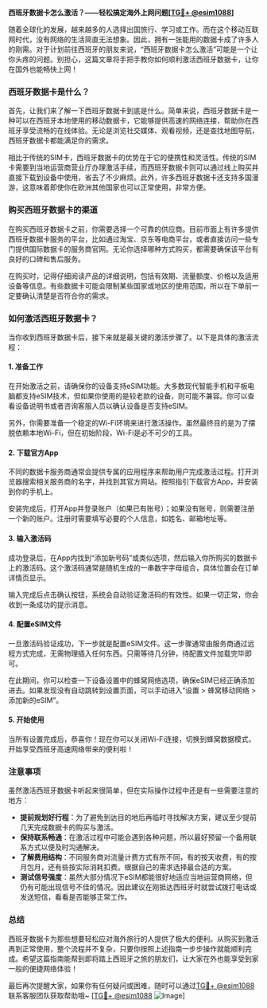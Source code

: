 **西班牙数据卡怎么激活？——轻松搞定海外上网问题[[TG💪+ @esim1088](https://t.me/s/esim1088)]**

随着全球化的发展，越来越多的人选择出国旅行、学习或工作。而在这个移动互联网时代，没有网络的生活简直无法想象。因此，拥有一张能用的数据卡成了许多人的刚需。对于计划前往西班牙的朋友来说，“西班牙数据卡怎么激活”可能是一个让你头疼的问题。别担心，这篇文章将手把手教你如何顺利激活西班牙数据卡，让你在国外也能畅快上网！

### 西班牙数据卡是什么？

首先，让我们来了解一下西班牙数据卡到底是什么。简单来说，西班牙数据卡是一种可以在西班牙本地使用的移动数据卡，它能够提供高速的网络连接，帮助你在西班牙享受流畅的在线体验。无论是浏览社交媒体、观看视频，还是查找地图导航，西班牙数据卡都能满足你的需求。

相比于传统的SIM卡，西班牙数据卡的优势在于它的便携性和灵活性。传统的SIM卡需要到当地运营商营业厅办理激活手续，而西班牙数据卡则可以通过线上购买并直接下载到设备中使用，省去了不少麻烦。此外，许多西班牙数据卡还支持多国漫游，这意味着即使你在欧洲其他国家也可以正常使用，非常方便。

### 购买西班牙数据卡的渠道

在购买西班牙数据卡之前，你需要选择一个可靠的供应商。目前市面上有许多提供西班牙数据卡服务的平台，比如通过淘宝、京东等电商平台，或者直接访问一些专门提供国际数据卡的服务商官网。无论你选择哪种方式购买，都需要确保该平台有良好的口碑和售后服务。

在购买时，记得仔细阅读产品的详细说明，包括有效期、流量额度、价格以及适用设备等信息。有些数据卡可能会限制某些国家或地区的使用范围，所以在下单前一定要确认清楚是否符合你的需求。

### 如何激活西班牙数据卡？

当你收到西班牙数据卡后，接下来就是最关键的激活步骤了。以下是具体的激活流程：

#### 1. 准备工作

在开始激活之前，请确保你的设备支持eSIM功能。大多数现代智能手机和平板电脑都支持eSIM技术，但如果你使用的是较老款的设备，则可能不兼容。你可以查看设备说明书或者咨询客服人员以确认设备是否支持eSIM。

另外，你需要准备一个稳定的Wi-Fi环境来进行激活操作。虽然最终目的是为了摆脱依赖本地Wi-Fi，但在初始阶段，Wi-Fi是必不可少的工具。

#### 2. 下载官方App

不同的数据卡服务商通常会提供专属的应用程序来帮助用户完成激活过程。打开浏览器搜索相关服务商的名字，并找到其官方网站。按照指引下载官方App，并安装到你的手机上。

安装完成后，打开App并登录账户（如果已有账号）；如果没有账号，则需要注册一个新的账户。注册时需要填写必要的个人信息，如姓名、邮箱地址等。

#### 3. 输入激活码

成功登录后，在App内找到“添加新号码”或类似选项，然后输入你所购买的数据卡上的激活码。这个激活码通常是随机生成的一串数字字母组合，具体位置会在订单详情页显示。

输入完成后点击确认按钮，系统会自动验证激活码的有效性。如果一切正常，你会收到一条成功的提示消息。

#### 4. 配置eSIM文件

一旦激活码验证成功，下一步就是配置eSIM文件。这一步骤通常由服务商通过远程方式完成，无需物理插入任何东西。只需等待几分钟，待配置文件加载完毕即可。

在此期间，你可以检查一下设备设置中的蜂窝网络选项，确保eSIM已经正确添加进去。如果发现没有自动跳转到设置页面，可以手动进入“设置 > 蜂窝移动网络 > 添加新的eSIM”。

#### 5. 开始使用

当所有设置完成后，恭喜你！现在你可以关闭Wi-Fi连接，切换到蜂窝数据模式，开始享受西班牙高速网络带来的便利啦！

### 注意事项

虽然激活西班牙数据卡听起来很简单，但在实际操作过程中还是有一些需要注意的地方：

- **提前规划好行程**：为了避免到达目的地后再临时寻找解决方案，建议至少提前几天完成数据卡的购买与激活。
- **保持联系畅通**：在激活过程中可能会遇到各种问题，所以最好预留一个备用联系方式以便及时沟通解决。
- **了解费用结构**：不同服务商对流量计费方式有所不同，有的按天收费，有的按月包月，还有些按实际消耗扣费。根据自己的需求选择最合适的方案。
- **测试信号强度**：虽然大部分情况下eSIM都能很好地适应当地运营商网络，但仍有可能出现信号不佳的情况。因此建议在刚抵达西班牙时就尝试拨打电话或发送短信，看看是否能够正常工作。

### 总结

西班牙数据卡为那些想要轻松应对海外旅行的人提供了极大的便利。从购买到激活再到正常使用，整个流程并不复杂，只要你按照上述指南一步步操作就能顺利完成。希望这篇指南能帮到即将踏上西班牙之旅的朋友们，让大家在外也能享受到家一般的便捷网络体验！

最后再次提醒大家，如果你有任何疑问或困难，随时可以通过[TG💪+ @esim1088](https://t.me/s/esim1088)联系客服团队获取帮助哦~ [[TG💪+ @esim1088](https://t.me/s/esim1088) ![Image](https://i.postimg.cc/4NQfJmqS/Snipaste-2025-05-13-00-14-12.png)]